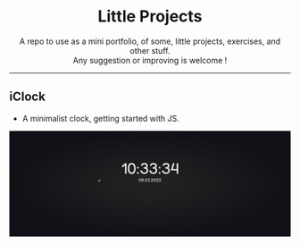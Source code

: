 <div align="center">

# Little Projects
</div>

<p align="center">
    A repo to use as a mini portfolio, of some, little projects, exercises, and other stuff.
    <br>
    Any suggestion or improving is welcome !
</p>

---

## iClock
- A minimalist clock, getting started with JS.

<div align="center" width=100%>

<img src="https://raw.githubusercontent.com/Iagorrr04/little-projects/main/iClock/demo.png?token=GHSAT0AAAAAABSCSMMSSHN3CZDWPS5PS2C2YRQSZJQ">
         
</div>

